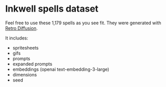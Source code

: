 # Inkwell spells dataset

Feel free to use these 1,179 spells as you see fit. They were generated with [Retro Diffusion](https://retrodiffusion.ai/).

It includes:
- spritesheets
- gifs
- prompts
- expanded prompts
- embeddings (openai text-embedding-3-large)
- dimensions
- seed
